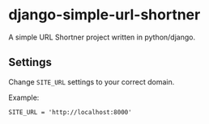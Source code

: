 django-simple-url-shortner
==========================

A simple URL Shortner project written in python/django.

Settings
--------

Change ``SITE_URL`` settings to your correct domain.

Example:

    SITE_URL = 'http://localhost:8000'
